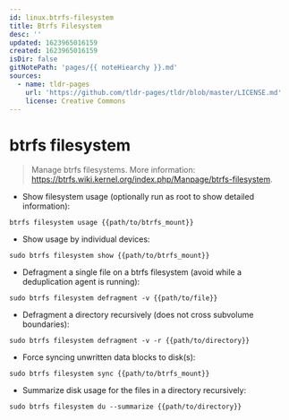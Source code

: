 ```yaml
---
id: linux.btrfs-filesystem
title: Btrfs Filesystem
desc: ''
updated: 1623965016159
created: 1623965016159
isDir: false
gitNotePath: 'pages/{{ noteHiearchy }}.md'
sources:
  - name: tldr-pages
    url: 'https://github.com/tldr-pages/tldr/blob/master/LICENSE.md'
    license: Creative Commons
---
```

# btrfs filesystem

> Manage btrfs filesystems.
> More information: <https://btrfs.wiki.kernel.org/index.php/Manpage/btrfs-filesystem>.

- Show filesystem usage (optionally run as root to show detailed information):

`btrfs filesystem usage {{path/to/btrfs_mount}}`

- Show usage by individual devices:

`sudo btrfs filesystem show {{path/to/btrfs_mount}}`

- Defragment a single file on a btrfs filesystem (avoid while a deduplication agent is running):

`sudo btrfs filesystem defragment -v {{path/to/file}}`

- Defragment a directory recursively (does not cross subvolume boundaries):

`sudo btrfs filesystem defragment -v -r {{path/to/directory}}`

- Force syncing unwritten data blocks to disk(s):

`sudo btrfs filesystem sync {{path/to/btrfs_mount}}`

- Summarize disk usage for the files in a directory recursively:

`sudo btrfs filesystem du --summarize {{path/to/directory}}`

